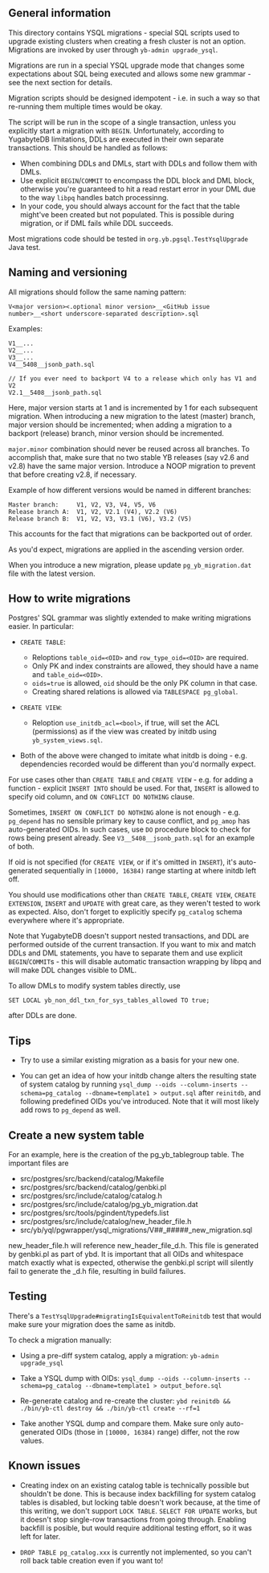 General information
-------------------

This directory contains YSQL migrations - special SQL scripts used to upgrade existing clusters when
creating a fresh cluster is not an option. Migrations are invoked by user
through `yb-admin upgrade_ysql`.

Migrations are run in a special YSQL upgrade mode that changes some expectations about SQL being
executed and allows some new grammar - see the next section for details.

Migration scripts should be designed idempotent - i.e. in such a way so that re-running them
multiple times would be okay.

The script will be run in the scope of a single transaction, unless you explicitly start a migration
with `BEGIN`. Unfortunately, according to YugabyteDB limitations, DDLs are executed in their own
separate transactions. This should be handled as follows:

* When combining DDLs and DMLs, start with DDLs and follow them with DMLs.
* Use explicit `BEGIN`/`COMMIT` to encompass the DDL block and DML block, otherwise you're
  guaranteed to hit a read restart error in your DML due to the way `libpq` handles batch
  processinng.
* In your code, you should always account for the fact that the table might've been created but not
  populated. This is possible during migration, or if DML fails while DDL succeeds.

Most migrations code should be tested in `org.yb.pgsql.TestYsqlUpgrade` Java test.

Naming and versioning
---------------------

All migrations should follow the same naming pattern:

    V<major version><.optional minor version>__<GitHub issue number>__<short underscore-separated description>.sql

Examples:

    V1__...
    V2__...
    V3__...
    V4__5408__jsonb_path.sql

    // If you ever need to backport V4 to a release which only has V1 and V2
    V2.1__5408__jsonb_path.sql

Here, major version starts at 1 and is incremented by 1 for each subsequent migration. When
introducing a new migration to the latest (master) branch, major version should be incremented; when
adding a migration to a backport (release) branch, minor version should be incremented.

`major.minor` combination should never be reused across all branches. To accomplish that, make sure
that no two stable YB releases (say v2.6 and v2.8) have the same major version. Introduce a NOOP
migration to prevent that before creating v2.8, if necessary.

Example of how different versions would be named in different branches:

    Master branch:     V1, V2, V3, V4, V5, V6
    Release branch A:  V1, V2, V2.1 (V4), V2.2 (V6)
    Release branch B:  V1, V2, V3, V3.1 (V6), V3.2 (V5)

This accounts for the fact that migrations can be backported out of order.

As you'd expect, migrations are applied in the ascending version order.

When you introduce a new migration, please update `pg_yb_migration.dat` file with the latest
version.

How to write migrations
-----------------------

Postgres' SQL grammar was slightly extended to make writing migrations easier. In particular:

* `CREATE TABLE`:
    * Reloptions `table_oid=<OID>` and `row_type_oid=<OID>` are required.
    * Only PK and index constraints are allowed, they should have a name and `table_oid=<OID>`.
    * `oids=true` is allowed, `oid` should be the only PK column in that case.
    * Creating shared relations is allowed via `TABLESPACE pg_global`.

* `CREATE VIEW`:
    * Reloption `use_initdb_acl=<bool>`, if true, will set the ACL (permissions) as if the view was
      created by initdb using `yb_system_views.sql`.

* Both of the above were changed to imitate what initdb is doing - e.g. dependencies recorded would
  be different than you'd normally expect.

For use cases other than `CREATE TABLE` and `CREATE VIEW` - e.g. for adding a function -
explicit `INSERT INTO` should be used. For that, `INSERT` is allowed to specify oid column,
and `ON CONFLICT DO NOTHING` clause.

Sometimes, `INSERT ON CONFLICT DO NOTHING` alone is not enough - e.g.
`pg_depend` has no sensible primary key to cause conflict, and `pg_amop` has auto-generated OIDs. In
such cases, use `DO` procedure block to check for rows being present already.
See `V3__5408__jsonb_path.sql` for an example of both.

If oid is not specified (for `CREATE VIEW`, or if it's omitted in `INSERT`), it's auto-generated
sequentially in `[10000, 16384)` range starting at where initdb left off.

You should use modifications other than `CREATE TABLE`, `CREATE VIEW`, `CREATE EXTENSION`, `INSERT`
and `UPDATE` with great care, as they weren't tested to work as expected. Also, don't forget to
explicitly specify `pg_catalog` schema everywhere where it's appropriate.

Note that YugabyteDB doesn't support nested transactions, and DDL are performed outside of the current
transaction. If you want to mix and match DDLs and DML statements, you have to separate them and use
explicit `BEGIN`/`COMMIT`s - this will disable automatic transaction wrapping by libpq and will make
DDL changes visible to DML.

To allow DMLs to modify system tables directly, use

    SET LOCAL yb_non_ddl_txn_for_sys_tables_allowed TO true;

after DDLs are done.

Tips
----

* Try to use a similar existing migration as a basis for your new one.

* You can get an idea of how your initdb change alters the resulting state of system catalog by
  running `ysql_dump --oids --column-inserts --schema=pg_catalog --dbname=template1 > output.sql`
  after `reinitdb`, and following predefined OIDs you've introduced. Note that it will most likely
  add rows to `pg_depend` as well.


Create a new system table
-------------------------
For an example, here is the creation of the pg_yb_tablegroup table.
The important files are
- src/postgres/src/backend/catalog/Makefile
- src/postgres/src/backend/catalog/genbki.pl
- src/postgres/src/include/catalog/catalog.h
- src/postgres/src/include/catalog/pg_yb_migration.dat
- src/postgres/src/tools/pgindent/typedefs.list
- src/postgres/src/include/catalog/new_header_file.h
- src/yb/yql/pgwrapper/ysql_migrations/V##_#####_new_migration.sql

new_header_file.h will reference new_header_file_d.h.
This file is generated by genbki.pl as part of ybd.
It is important that all OIDs and whitespace match exactly what is expected, otherwise the
genbki.pl script will silently fail to generate the _d.h file, resulting in build failures.


Testing
-------

There's a `TestYsqlUpgrade#migratingIsEquivalentToReinitdb` test that would make sure your migration
does the same as initdb.

To check a migration manually:

* Using a pre-diff system catalog, apply a migration:
  `yb-admin upgrade_ysql`

* Take a YSQL dump with OIDs:
  `ysql_dump --oids --column-inserts --schema=pg_catalog --dbname=template1 > output_before.sql`

* Re-generate catalog and re-create the cluster:
  `ybd reinitdb && ./bin/yb-ctl destroy && ./bin/yb-ctl create --rf=1`

* Take another YSQL dump and compare them. Make sure only auto-generated OIDs (those
  in `[10000, 16384)` range) differ, not the row values.

Known issues
------------

* Creating index on an existing catalog table is technically possible but shouldn't be done. This is
  because index backfilling for system catalog tables is disabled, but locking table doesn't work
  because, at the time of this writing, we don't support `LOCK TABLE`. `SELECT FOR UPDATE` works,
  but it doesn't stop single-row transactions from going through. Enabling backfill is posible, but
  would require additional testing effort, so it was left for later.

* `DROP TABLE pg_catalog.xxx` is currently not implemented, so you can't roll back table creation
  even if you want to!
